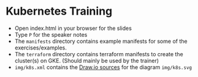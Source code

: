 # Kubernetes Training

* Open index.html in your browser for the slides
* Type `P` for the speaker notes
* The `manifests` directory contains example manifests for some of the
  exercises/examples.
* The `terraform` directory contains terraform manifests to create the
  cluster(s) on GKE. (Should mainly be used by the trainer)
* `img/k8s.xml` contains the [Draw.io sources](https://www.draw.io/) for the
  diagram `img/k8s.svg`
